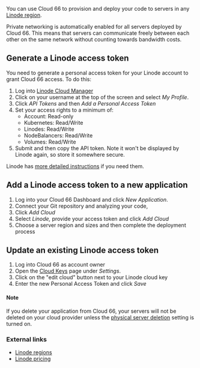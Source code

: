 You can use Cloud 66 to provision and deploy your code to servers in any [Linode region](http://developers.cloud66.com/#cloud-vendor-instance-regions#linode). 

Private networking is automatically enabled for all servers deployed by Cloud 66. This means that servers can communicate freely between each other on the same network without counting towards bandwidth costs.

## Generate a Linode access token

You need to generate a personal access token for your Linode account to grant Cloud 66 access. To do this:

1. Log into [Linode Cloud Manager](https://cloud.linode.com/)
2. Click on your username at the top of the screen and select *My Profile*.
3. Click *API Tokens* and then *Add a Personal Access Token*
4. Set your access rights to a minimum of:
	* Account: Read-only
	* Kubernetes: Read/Write
	* Linodes: Read/Write
	* NodeBalancers: Read/Write
	* Volumes: Read/Write
5. Submit and then copy the API token. Note it won't be displayed by Linode again, so store it somewhere secure. 

Linode has [more detailed instructions](https://www.linode.com/docs/platform/api/getting-started-with-the-linode-api/#get-an-access-token) if you need them.

## Add a Linode access token to a new application

1. Log into your Cloud 66 Dashboard and click *New Application*. 
2. Connect your Git repository and analyzing your code, 
3. Click *Add Cloud* 
4. Select *Linode,* provide your access token and click *Add Cloud*
5. Choose a server region and sizes and then complete the deployment process

## Update an existing Linode access token

1. Log into Cloud 66 as account owner 
2. Open the [Cloud Keys](https://app.cloud66.com/clouds) page under *Settings*. 
3. Click on the "edit cloud" button next to your Linode cloud key
4. Enter the new Personal Access Token and click *Save*

#### Note
<div class="notice notice-warning"><p>
If you delete your application from Cloud 66, your servers will not be deleted on your cloud provider unless the <a href="/{{page.collection}}/how-to-guides/deployment/server-deletion.html">physical server deletion</a> setting is turned on.
</p></div>

### External links
- [Linode regions](https://www.linode.com/speedtest)
- [Linode pricing](https://www.linode.com/pricing)
